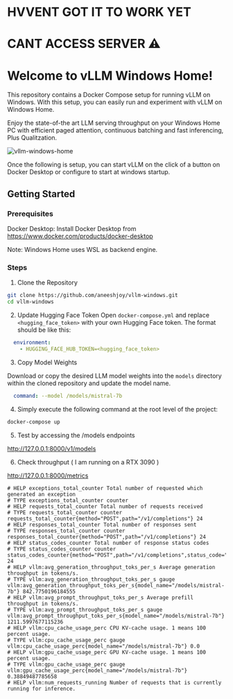 # HVVENT GOT IT TO WORK YET
# CANT ACCESS SERVER ⚠️

# Welcome to vLLM Windows Home!
This repository contains a Docker Compose setup for running vLLM on Windows. With this setup, you can easily run and experiment with vLLM on Windows Home.

Enjoy the state-of-the art LLM serving throughput on your Windows Home PC with efficient paged attention, continuous batching and fast inferencing, Plus Qualitzation.

![vllm-windows-home](https://github.com/aneeshjoy/vllm-windows/assets/5285961/5b9caae0-1cfd-4fb4-b86f-a8330e8428f0)

Once the following is setup, you can start vLLM on the click of a button on Docker Desktop or configure to start at windows startup.

## Getting Started
### Prerequisites
Docker Desktop: 
Install Docker Desktop from <https://www.docker.com/products/docker-desktop>

Note: Windows Home uses WSL as backend engine.

### Steps
1. Clone the Repository
```bash
git clone https://github.com/aneeshjoy/vllm-windows.git
cd vllm-windows
```

2. Update Hugging Face Token
Open `docker-compose.yml` and replace `<hugging_face_token>` with your own Hugging Face token. The format should be like this:

```yaml
  environment:
    - HUGGING_FACE_HUB_TOKEN=<hugging_face_token>
```

3. Copy Model Weights
   
Download or copy the desired LLM model weights into the `models` directory within the cloned repository and update the model name.
```yaml
  command: --model /models/mistral-7b
```
4. Simply execute the following command at the root level of the project:

```bash
docker-compose up
```
5. Test by accessing the /models endpoints

http://127.0.0.1:8000/v1/models


6. Check throughput ( I am running on a RTX 3090 )

http://127.0.0.1:8000/metrics

```
# HELP exceptions_total_counter Total number of requested which generated an exception
# TYPE exceptions_total_counter counter
# HELP requests_total_counter Total number of requests received
# TYPE requests_total_counter counter
requests_total_counter{method="POST",path="/v1/completions"} 24
# HELP responses_total_counter Total number of responses sent
# TYPE responses_total_counter counter
responses_total_counter{method="POST",path="/v1/completions"} 24
# HELP status_codes_counter Total number of response status codes
# TYPE status_codes_counter counter
status_codes_counter{method="POST",path="/v1/completions",status_code="200"} 24
# HELP vllm:avg_generation_throughput_toks_per_s Average generation throughput in tokens/s.
# TYPE vllm:avg_generation_throughput_toks_per_s gauge
vllm:avg_generation_throughput_toks_per_s{model_name="/models/mistral-7b"} 842.7750196184555
# HELP vllm:avg_prompt_throughput_toks_per_s Average prefill throughput in tokens/s.
# TYPE vllm:avg_prompt_throughput_toks_per_s gauge
vllm:avg_prompt_throughput_toks_per_s{model_name="/models/mistral-7b"} 1211.5997677115236
# HELP vllm:cpu_cache_usage_perc CPU KV-cache usage. 1 means 100 percent usage.
# TYPE vllm:cpu_cache_usage_perc gauge
vllm:cpu_cache_usage_perc{model_name="/models/mistral-7b"} 0.0
# HELP vllm:gpu_cache_usage_perc GPU KV-cache usage. 1 means 100 percent usage.
# TYPE vllm:gpu_cache_usage_perc gauge
vllm:gpu_cache_usage_perc{model_name="/models/mistral-7b"} 0.38849487785658
# HELP vllm:num_requests_running Number of requests that is currently running for inference.
```
